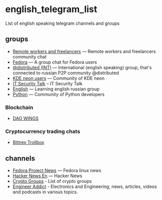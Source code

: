 # english_telegram_list
List of english speaking telegram channels and groups


## groups
* [Remote workers and freelancers](https://t.me/freelancers_int) — Remote workers and freelancers community chat
* [Fedora](https://t.me/fedora) — A group chat for Fedora users
* [@distributed (INT)](https://t.me/joinchat/AAzrdz_Rz-bbbgAswxOkDQ) — International (english speaking) group, that's connected to russian P2P community  @distributed
* [KDE neon users](https://t.me/kdeneon) — Community of KDE neon
* [IT Security Talk](https://t.me/itsectalk) – IT Security Talk
* [English](https://t.me/eng_for_rus) — Learning english russian group
* [Python](https://t.me/pythongroup) — Community of Python developers

### Blockchain
* [DAO WINGS](https://t.me/wingschat)

### Cryptocurrency trading chats
* [Bittrex Trollbox](https://t.me/BittrexTroll)

## channels
* [Fedora Project News](https://t.me/fedoranews) — Fedora linux news
* [Hacker News En](https://t.me/hacker_news_feed) — Hacker News
* [Crypto Groups](https://t.me/Crypto) - List of crypto groups
* [Engineer Addict](https://t.me/EngineerAddict) - Electronics and Engineering, news, articles, videos and podcasts in various topics.

